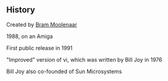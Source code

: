 History
---

Created by [Bram Moolenaar](https://en.wikipedia.org/wiki/Bram_Moolenaarin) 

1988, on an Amiga

First public release in 1991

"Improved" version of vi, which was written by Bill Joy in 1976

Bill Joy also co-founded of Sun Microsystems








